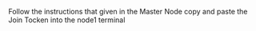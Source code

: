 Follow the instructions that given in the Master Node
copy and paste the Join Tocken into the node1 terminal
